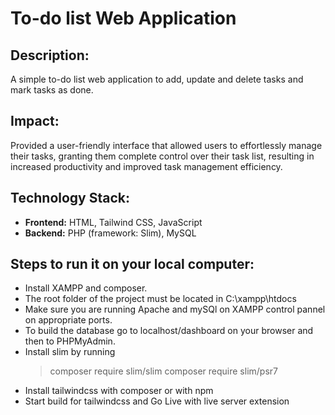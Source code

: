 # To-do list Web Application

## Description: 
A simple to-do list web application to add, update and delete tasks and mark tasks as done.

## Impact: 
Provided a user-friendly interface that allowed users to effortlessly manage their tasks, granting them complete control over their task list, resulting in increased productivity and improved task management efficiency.

## Technology Stack:
- **Frontend:** HTML, Tailwind CSS, JavaScript
- **Backend:** PHP (framework: Slim), MySQL
  
## Steps to run it on your local computer:
- Install XAMPP and composer.
- The root folder of the project must be located in C:\xampp\htdocs
- Make sure you are running Apache and mySQl on XAMPP control pannel on appropriate ports.
- To build the database go to localhost/dashboard on your browser and then to PHPMyAdmin.
- Install slim by running
  > composer require slim/slim
  > composer require slim/psr7
- Install tailwindcss with composer or with npm
- Start build for tailwindcss and Go Live with live server extension
